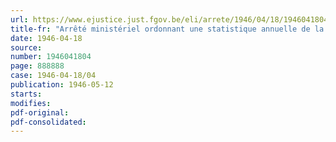 ```yaml
---
url: https://www.ejustice.just.fgov.be/eli/arrete/1946/04/18/1946041804/justel
title-fr: "Arrêté ministériel ordonnant une statistique annuelle de la production dans l'industrie de la margarine"
date: 1946-04-18
source:
number: 1946041804
page: 888888
case: 1946-04-18/04
publication: 1946-05-12
starts:
modifies:
pdf-original:
pdf-consolidated:
---
```


